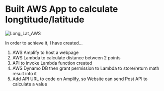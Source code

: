 # Built AWS App to calculate longtitude/latitude 
![Long_Lat_AWS](https://github.com/takakokz/endtoend_appaws/assets/13964231/3cead01c-d37b-46d9-9fcd-b9284a7302f7)


In order to achieve it, I have created...
1. AWS Amplify to host a webpage  
2. AWS Lambda to calculate distance between 2 points
3. API to invoke Lambda function created  
4. AWS Dynamo DB then grant permission to Lambda to store/return math result into it   
5. Add API URL to code on Amplify, so Website can send Post API to calculate a value
